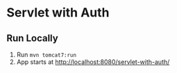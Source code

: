 # Servlet with Auth

## Run Locally

1. Run `mvn tomcat7:run`
1. App starts at [http://localhost:8080/servlet-with-auth/](http://localhost:8080/servlet-with-auth/)